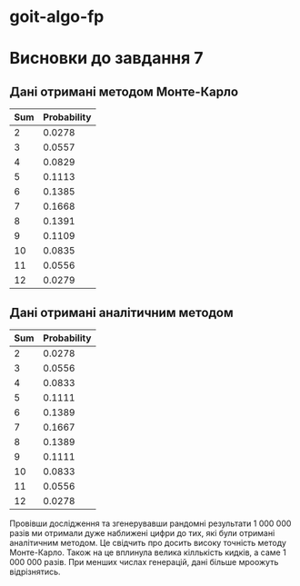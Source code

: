 # goit-algo-fp
# Висновки до завдання 7
## Дані отримані методом Монте-Карло
| Sum   | Probability |
|-------|-------------|
| 2     | 0.0278      |
| 3     | 0.0557      |
| 4     | 0.0829      |
| 5     | 0.1113      |
| 6     | 0.1385      |
| 7     | 0.1668      |
| 8     | 0.1391      |
| 9     | 0.1109      |
| 10    | 0.0835      |
| 11    | 0.0556      |
| 12    | 0.0279      |

## Дані отримані аналітичним методом

| Sum   | Probability |
|-------|-------------|
| 2     | 0.0278      |
| 3     | 0.0556      |
| 4     | 0.0833      |
| 5     | 0.1111      |
| 6     | 0.1389      |
| 7     | 0.1667      |
| 8     | 0.1389      |
| 9     | 0.1111      |
| 10    | 0.0833      |
| 11    | 0.0556      |
| 12    | 0.0278      |


Провівши дослідження та згенерувавши рандомні результати 1 000 000 разів ми отримали дуже наближені цифри до тих, які були отримані аналітичним методом. Це свідчить про досить високу точність методу Монте-Карло. Також на це вплинула велика кіллькість кидків, а саме 1 000 000 разів. При менших числах генерацій, дані більше мроожуть відрізнятись. 